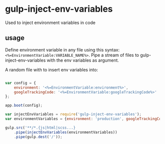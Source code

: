 # gulp-inject-env-variables
Used to inject environment variables in code


## usage

Define environment variable in any file using this syntax: `<%=EnvironmentVariable:VARIABLE_NAME%>`. Pipe a stream of files to gulp-inject-env-variables with the env variables as argument.

A random file with to insert env variables into:
``` javascript

var config = {
    environment: '<%=EnvironmentVariable:environment%>',
    googleTrackingCode: '<%=EnvironmentVariable:googleTrackingCode%>'
};

app.boot(config);

```


```javascript
var injectEnvVariables = require('gulp-inject-env-variables');
var environmentVariables = {environment: 'production', googleTrackingCode:'1ijh1ihu3ih109u0'}

gulp.src('**/*.{js|html|scss...}
    .pipe(injectEnvVariables(environmentVariables))
    .pipe(gulp.dest('/'));

```